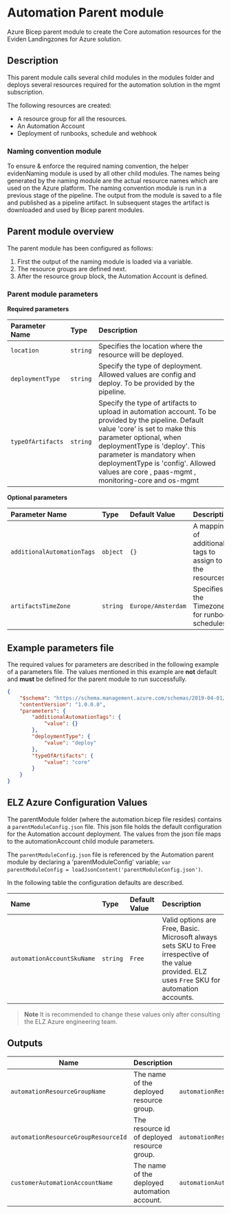 # Automation Parent module
Azure Bicep parent module to create the Core automation resources for the Eviden Landingzones for Azure solution.

## Description
This parent module calls several child modules in the modules folder and deploys several resources required for the automation solution in the mgmt subscription.

The following resources are created:

 - A resource group for all the resources.
 - An Automation Account
 - Deployment of runbooks, schedule and webhook

### Naming convention module
To ensure & enforce the required naming convention, the helper evidenNaming module is used by all other child modules.
The names being generated by the naming module are the actual resource names which are used on the Azure platform.
The naming convention module is run in a previous stage of the pipeline. The output from the module is saved to a file and published as a pipeline artifact. In subsequent stages the artifact is downloaded and used by Bicep parent modules.

## Parent module overview
The parent module has been configured as follows:
1. First the output of the naming module is loaded via a variable.
1. The resource groups are defined next.
1. After the resource group block, the Automation Account is defined.


### Parent module parameters

**Required parameters**

| Parameter Name | Type | Description |
| :-- | :-- | :-- |
| `location` | `string` | Specifies the location where the resource will be deployed. |
| `deploymentType` | `string` | Specify the type of deployment. Allowed values are config and deploy. To be provided by the pipeline. |
| `typeOfArtifacts` | `string` | Specify the type of artifacts to upload in automation account. To be provided by the pipeline. Default value 'core' is set to make this parameter optional, when deploymentType is 'deploy'. This parameter is mandatory when deploymentType is 'config'. Allowed values are core , paas-mgmt , monitoring-core and os-mgmt |

**Optional parameters**

| Parameter Name | Type | Default Value | Description |
| :-- | :-- | :-- | :-- |
| `additionalAutomationTags` | `object` | `{}` | A mapping of additional tags to assign to all the resources. |
| `artifactsTimeZone` | `string` | `Europe/Amsterdam` | Specifies the Timezone for runbook schedules |


## Example parameters file
The required values for parameters are described in the following example of a parameters file.
The values mentioned in this example are **not** default and **must** be defined for the parent module to run successfully.

```json
{
    "$schema": "https://schema.management.azure.com/schemas/2019-04-01/deploymentParameters.json#",
    "contentVersion": "1.0.0.0",
    "parameters": {
        "additionalAutomationTags": {
            "value": {}
        },
        "deploymentType": {
            "value": "deploy"
        },
        "typeOfArtifacts": {
            "value": "core"
        }
    }
}

```

## ELZ Azure Configuration Values

The parentModule folder (where the automation.bicep file resides) contains a `parentModuleConfig.json` file. This json file holds the default configuration for the Automation account deployment. The values from the json file maps to the automationAccount child module parameters.

The `parentModuleConfig.json` file is referenced by the Automation parent module by declaring a 'parentModuleConfig' variable; `var parentModuleConfig = loadJsonContent('parentModuleConfig.json')`.

In the following table the configuration defaults are described.

| Name | Type | Default Value | Description |
| :-- | :-- | :-- | :-- |
| `automationAccountSkuName` | `string` | `Free` | Valid options are Free, Basic. Microsoft always sets SKU to Free irrespective of the value provided. ELZ uses `Free` SKU for automation accounts. |

> **Note** 
> It is recommended to change these values only after consulting the ELZ Azure engineering team.

## Outputs


| Name | Description | Value
| --- | --- | --- |
| `automationResourceGroupName` | The name of the deployed resource group. | `automationResourceGroup.name` |
| `automationResourceGroupResourceId` | The resource id of deployed resource group. | `automationResourceGroup.id` |
| `customerAutomationAccountName` | The name of the deployed automation account. | `automationAutomationAccount.outputs.automationAccountName` |
